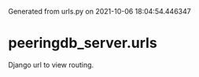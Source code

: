 Generated from urls.py on 2021-10-06 18:04:54.446347

# peeringdb_server.urls

Django url to view routing.
